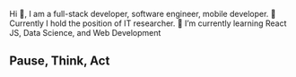 <!--
### Hi there 👋
-->

Hi 👋, I am a full-stack developer, software engineer, mobile developer.
🔭 Currently I hold the position of IT researcher.
🌱 I’m currently learning React JS, Data Science, and Web Development

## Pause, Think, Act

<!--
**devalltect00/devalltect00** is a ✨ _special_ ✨ repository because its `README.md` (this file) appears on your GitHub profile.

Here are some ideas to get you started:

- 🔭 I’m currently working on ...
- 🌱 I’m currently learning ...
- 👯 I’m looking to collaborate on ...
- 🤔 I’m looking for help with ...
- 💬 Ask me about ...
- 📫 How to reach me: ...
- 😄 Pronouns: ...
- ⚡ Fun fact: ...
-->

